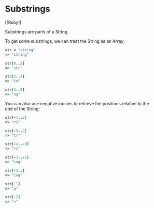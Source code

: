 # Substrings

[[Ruby]]

Substrings are parts of a String.

To get some substrings, we can treat the String as an Array:

```ruby
str = "string"
=> "string"

str[0..2]
=> "str"

str[3..4]
=> "in"

str[4..5]
=> "ng"
```

You can also use negative indices to retrieve the positions relative to the end of the String:

```ruby
str[-4..3]
=> "ri" 

str[-5..2]
=> "tr"

str[-4..-3]
=> "ri"

str[-3..-1]
=> "ing"

str[-3..]
=> "ing"

str[-1]
=> "g"

str[-2]
=> "n"
```
